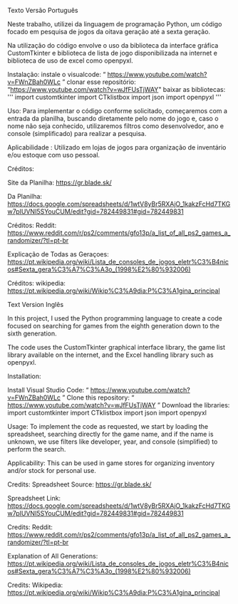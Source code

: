 Texto Versão Português 

Neste trabalho, utilizei  da linguagem de programação Python, um código focado em pesquisa de jogos da oitava geração até a sexta geração.

Na utilização do código envolve o uso da biblioteca da interface gráfica CustomTkinter e biblioteca de lista de jogo disponibilizada na internet e biblioteca de uso de excel como  openpyxl.

Instalação:
  instale o visualcode:  “ https://www.youtube.com/watch?v=FWnZBah0WLc ”
  clonar esse repositório: “https://www.youtube.com/watch?v=wJfFUsTjWAY"
  baixar as bibliotecas:
  '''
    import customtkinter
    import CTklistbox
    import json
    import openpyxl
  '''

Uso:
Para implementar o código conforme solicitado, começaremos com a entrada da planilha, buscando diretamente pelo nome do jogo e, caso o nome não seja conhecido, utilizaremos filtros como desenvolvedor, ano e console (simplificado) para realizar a pesquisa.

Aplicabilidade :
  Utilizado em lojas de jogos para organização de inventário e/ou estoque com uso pessoal.

Créditos: 

 Site da Planilha:
    https://gr.blade.sk/

  Da Planilha:
    https://docs.google.com/spreadsheets/d/1wtV8yBr5RXAjO_1kakzFcHd7TKGw7pIUVNI5SYouCUM/edit?gid=782449831#gid=782449831

  Créditos:
    Reddit:
      https://www.reddit.com/r/ps2/comments/gfo13p/a_list_of_all_ps2_games_a_randomizer/?tl=pt-br

  Explicação de Todas as Geraçoes:
    https://pt.wikipedia.org/wiki/Lista_de_consoles_de_jogos_eletr%C3%B4nicos#Sexta_gera%C3%A7%C3%A3o_(1998%E2%80%932006)

  Créditos:
    wikipedia:
      https://pt.wikipedia.org/wiki/Wikip%C3%A9dia:P%C3%A1gina_principal

Text Version Inglês
      
In this project, I used the Python programming language to create a code focused on searching for games from the eighth generation down to the sixth generation.

The code uses the CustomTkinter graphical interface library, the game list library available on the internet, and the Excel handling library such as openpyxl.

Installation:

  Install Visual Studio Code: “ https://www.youtube.com/watch?v=FWnZBah0WLc ”
  Clone this repository: “ https://www.youtube.com/watch?v=wJfFUsTjWAY ”
  Download the libraries:
    import customtkinter
    import CTklistbox
    import json
    import openpyxl

Usage:
  To implement the code as requested, we start by loading the spreadsheet, searching directly for the game name, and if the name is unknown, we use filters like developer, year, and console (simplified) to perform the search.

Applicability:
  This can be used in game stores for organizing inventory and/or stock for personal use.
  
Credits:
  Spreadsheet Source: 
    https://gr.blade.sk/

  Spreadsheet Link:
    https://docs.google.com/spreadsheets/d/1wtV8yBr5RXAjO_1kakzFcHd7TKGw7pIUVNI5SYouCUM/edit?gid=782449831#gid=782449831

  Credits: Reddit:
    https://www.reddit.com/r/ps2/comments/gfo13p/a_list_of_all_ps2_games_a_randomizer/?tl=pt-br

  Explanation of All Generations: 
    https://pt.wikipedia.org/wiki/Lista_de_consoles_de_jogos_eletr%C3%B4nicos#Sexta_gera%C3%A7%C3%A3o_(1998%E2%80%932006)
  
Credits: 
  Wikipedia: https://pt.wikipedia.org/wiki/Wikip%C3%A9dia:P%C3%A1gina_principal
